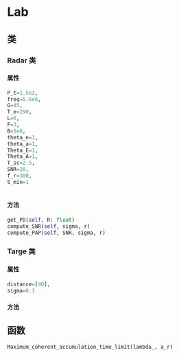 # Lab

## 类

### Radar 类

#### 属性

```python
P_t=1.5e3,
freq=5.6e6,
G=45,
T_e=290,
L=6,
F=3,
B=5e6,
theta_e=1,
theta_a=1,
Theta_E=1,
Theta_A=1,
T_sc=2.5,
SNR=20,
f_r=300,
S_min=1
                 
```

#### 方法

```python
get_PD(self, R: float)
compute_SNR(self, sigma, r)
compute_PAP(self, SNR, sigma, r)
```
### Targe 类

#### 属性

```python
distance=[40],
sigma=0.1
```
#### 方法

## 函数

```python
Maximum_coherent_accumulation_time_limit(lambda_, a_r)
```
